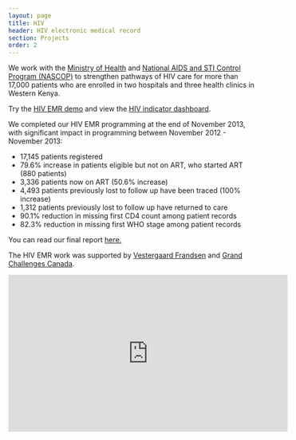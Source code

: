 ```yaml
---
layout: page
title: HIV
header: HIV electronic medical record
section: Projects
order: 2
---
```


<p>We work with the <a href="http://www.health.go.ke">Ministry of Health</a> and <a href="http://www.nascop.go.ke">National AIDS and STI Control Program (NASCOP)</a> to strengthen pathways of HIV care for more than 17,000 patients who are enrolled in two hospitals and three health clinics in Western Kenya.</p>

<p>Try the <a href="/projects/hiv/demo">HIV EMR demo</a> and view the <a href="/data/hiv">HIV indicator dashboard</a>.</p>

<p>We completed our HIV EMR programming at the end of November 2013, with significant impact in programming between November 2012 - November 2013:</p>

<ul>
  <li>17,145 patients registered</li>
  <li>79.6% increase in patients eligible but not on ART, who started ART (880 patients)</li>
  <li>3,336 patients now on ART (50.6% increase)</li>
  <li>4,493 patients previously lost to follow up have been traced (100% increase)</li>
  <li>1,312 patients previously lost to follow up have returned to care</li>
  <li>90.1% reduction in missing first CD4 count among patient records</li>
  <li>82.3% reduction in missing first WHO stage among patient records</li>
</ul>

<p>You can read our final report <a href="/resources/reports/[Uamuzi Bora] EMR Final Report 031213.pdf">here.</a> </p>

<p>The HIV EMR work was supported by <a href="http://www.vestergaard-frandsen.com">Vestergaard Frandsen</a> and <a href="http://www.grandchallenges.ca">Grand Challenges Canada</a>.</p>

<iframe width="560" height="315" src="https://www.youtube.com/embed/1ndvASU91HI" frameborder="0" allowfullscreen></iframe>
